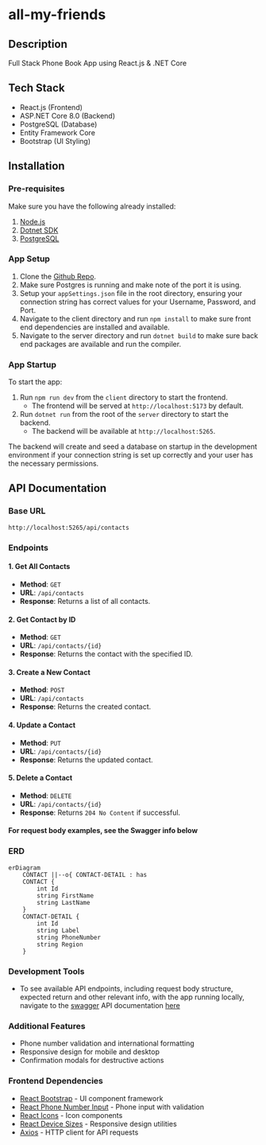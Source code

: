 # all-my-friends

## Description

Full Stack Phone Book App using React.js & .NET Core

## Tech Stack

- React.js (Frontend)
- ASP.NET Core 8.0 (Backend)
- PostgreSQL (Database)
- Entity Framework Core
- Bootstrap (UI Styling)

## Installation

### Pre-requisites

Make sure you have the following already installed:
1. [Node.js](https://nodejs.org/)
2. [Dotnet SDK](https://dotnet.microsoft.com/en-us/download/dotnet/8.0)
3. [PostgreSQL](https://www.postgresql.org/)

### App Setup
1. Clone the [Github Repo](https://github.com/MRLmic/all-my-friends).
2. Make sure Postgres is running and make note of the port it is using.
3. Setup your `appSettings.json` file in the root directory, ensuring your connection string has correct values for your Username, Password, and Port.
4. Navigate to the client directory and run `npm install` to make sure front end dependencies are installed and available.
5. Navigate to the server directory and run `dotnet build` to make sure back end packages are available and run the compiler.

### App Startup
To start the app:
1. Run `npm run dev` from the `client` directory to start the frontend.
   - The frontend will be served at `http://localhost:5173` by default.
2. Run `dotnet run` from the root of the `server` directory to start the backend.
   - The backend will be available at `http://localhost:5265`.

The backend will create and seed a database on startup in the development environment if your connection string is set up correctly and your user has the necessary permissions.

## API Documentation

### Base URL
`http://localhost:5265/api/contacts`

### Endpoints

#### 1. Get All Contacts
- **Method**: `GET`
- **URL**: `/api/contacts`
- **Response**: Returns a list of all contacts.

#### 2. Get Contact by ID
- **Method**: `GET`
- **URL**: `/api/contacts/{id}`
- **Response**: Returns the contact with the specified ID.

#### 3. Create a New Contact
- **Method**: `POST`
- **URL**: `/api/contacts`
- **Response**: Returns the created contact.

#### 4. Update a Contact
- **Method**: `PUT`
- **URL**: `/api/contacts/{id}`
- **Response**: Returns the updated contact.

#### 5. Delete a Contact
- **Method**: `DELETE`
- **URL**: `/api/contacts/{id}`
- **Response**: Returns `204 No Content` if successful.

#### For request body examples, see the Swagger info below

### ERD
```mermaid
erDiagram
    CONTACT ||--o{ CONTACT-DETAIL : has
    CONTACT {
        int Id
        string FirstName
        string LastName
    }
    CONTACT-DETAIL {
        int Id
        string Label
        string PhoneNumber
        string Region
    }
```

### Development Tools
- To see available API endpoints, including request body structure, expected return and other relevant info, 
with the app running locally, navigate to the [swagger](https://swagger.io/) API documentation [here](http://localhost:5265/swagger/index.html)

### Additional Features

- Phone number validation and international formatting
- Responsive design for mobile and desktop
- Confirmation modals for destructive actions

### Frontend Dependencies

- [React Bootstrap](https://react-bootstrap.github.io/) - UI component framework
- [React Phone Number Input](https://gitlab.com/catamphetamine/react-phone-number-input) - Phone input with validation
- [React Icons](https://react-icons.github.io/react-icons/) - Icon components
- [React Device Sizes](https://github.com/mahadev-mandal/react-device-sizes#readme) - Responsive design utilities
- [Axios](https://www.npmjs.com/package/react-axios) - HTTP client for API requests